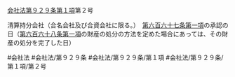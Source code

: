 [会社法第９２９条第１項](会社法＿＿＿＿第９２９条第１項)第２号

清算持分会社（合名会社及び合資会社に限る。）　[第六百六十七条第一項](会社法＿＿＿＿第６６７条第１項)の承認の日（[第六百六十八条第一項](会社法＿＿＿＿第６６８条第１項)の財産の処分の方法を定めた場合にあっては、その財産の処分を完了した日）


#会社法
#会社法/第９２９条
#会社法/第９２９条/第１項
#会社法/第９２９条/第１項/第２号
